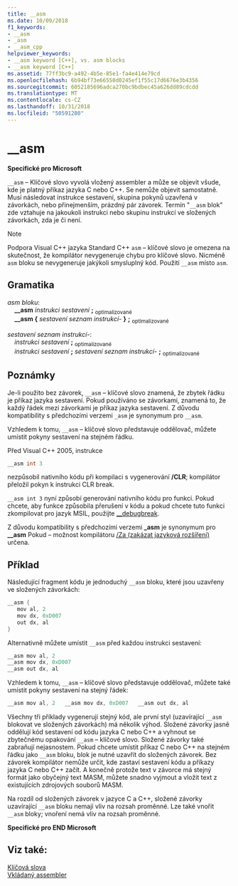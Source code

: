 ```yaml
---
title: __asm
ms.date: 10/09/2018
f1_keywords:
- __asm
- _asm
- __asm_cpp
helpviewer_keywords:
- __asm keyword [C++], vs. asm blocks
- __asm keyword [C++]
ms.assetid: 77ff3bc9-a492-4b5e-85e1-fa4e414e79cd
ms.openlocfilehash: 6b94bf73e66550d0245ef1f55c17d6676e3b4356
ms.sourcegitcommit: 6052185696adca270bc9bdbec45a626dd89cdcdd
ms.translationtype: MT
ms.contentlocale: cs-CZ
ms.lasthandoff: 10/31/2018
ms.locfileid: "50591280"
---
```

# <a name="asm"></a>__asm

**Specifické pro Microsoft**

`__asm` – Klíčové slovo vyvolá vložený assembler a může se objevit všude, kde je platný příkaz jazyka C nebo C++. Se nemůže objevit samostatně. Musí následovat instrukce sestavení, skupina pokynů uzavřená v závorkách, nebo přinejmenším, prázdný pár závorek. Termín "`__asm` blok" zde vztahuje na jakoukoli instrukci nebo skupinu instrukcí ve složených závorkách, zda je či není.

> [!NOTE]
> Podpora Visual C++ jazyka Standard C++ `asm` – klíčové slovo je omezena na skutečnost, že kompilátor nevygeneruje chybu pro klíčové slovo. Nicméně `asm` bloku se nevygeneruje jakýkoli smysluplný kód. Použití `__asm` místo `asm`.

## <a name="grammar"></a>Gramatika

*asm bloku*:<br/>
&nbsp;&nbsp;&nbsp;&nbsp;**__asm** *instrukci sestavení* **;** <sub>optimalizované</sub><br/>
&nbsp;&nbsp;&nbsp;&nbsp;**__asm {** *sestavení seznam instrukcí-* **}** **;** <sub>optimalizované</sub>

*sestavení seznam instrukcí-*:<br/>
&nbsp;&nbsp;&nbsp;&nbsp;*instrukci sestavení* **;** <sub>optimalizované</sub><br/>
&nbsp;&nbsp;&nbsp;&nbsp;*instrukci sestavení* **;** *sestavení seznam instrukcí-* **;** <sub>optimalizované</sub>

## <a name="remarks"></a>Poznámky

Je-li použito bez závorek, `__asm` – klíčové slovo znamená, že zbytek řádku je příkaz jazyka sestavení. Pokud používáno se závorkami, znamená to, že každý řádek mezi závorkami je příkaz jazyka sestavení. Z důvodu kompatibility s předchozími verzemi `_asm` je synonymum pro `__asm`.

Vzhledem k tomu, `__asm` – klíčové slovo představuje oddělovač, můžete umístit pokyny sestavení na stejném řádku.

Před Visual C++ 2005, instrukce

```cpp
__asm int 3
```

nezpůsobil nativního kódu při kompilaci s vygenerování **/CLR**; kompilátor přeložil pokyn k instrukci CLR break.

`__asm int 3` nyní způsobí generování nativního kódu pro funkci. Pokud chcete, aby funkce způsobila přerušení v kódu a pokud chcete tuto funkci zkompilovat pro jazyk MSIL, použijte [__debugbreak](../../intrinsics/debugbreak.md).

Z důvodu kompatibility s předchozími verzemi **_asm** je synonymum pro **__asm** Pokud – možnost kompilátoru [/Za \(zakázat jazyková rozšíření)](../../build/reference/za-ze-disable-language-extensions.md) určena.

## <a name="example"></a>Příklad

Následující fragment kódu je jednoduchý `__asm` bloku, které jsou uzavřeny ve složených závorkách:

```cpp
__asm {
   mov al, 2
   mov dx, 0xD007
   out dx, al
}
```

Alternativně můžete umístit `__asm` před každou instrukci sestavení:

```cpp
__asm mov al, 2
__asm mov dx, 0xD007
__asm out dx, al
```

Vzhledem k tomu, `__asm` – klíčové slovo představuje oddělovač, můžete také umístit pokyny sestavení na stejný řádek:

```cpp
__asm mov al, 2   __asm mov dx, 0xD007   __asm out dx, al
```

Všechny tři příklady vygenerují stejný kód, ale první styl (uzavírající `__asm` blokovat ve složených závorkách) má několik výhod. Složené závorky jasně oddělují kód sestavení od kódu jazyka C nebo C++ a vyhnout se zbytečnému opakování `__asm` – klíčové slovo. Složené závorky také zabraňují nejasnostem. Pokud chcete umístit příkaz C nebo C++ na stejném řádku jako `__asm` bloku, blok je nutné uzavřít do složených závorek. Bez závorek kompilátor nemůže určit, kde zastaví sestavení kódu a příkazy jazyka C nebo C++ začít. A konečně protože text v závorce má stejný formát jako obyčejný text MASM, můžete snadno vyjmout a vložit text z existujících zdrojových souborů MASM.

Na rozdíl od složených závorek v jazyce C a C++, složené závorky uzavírající `__asm` bloku nemají vliv na rozsah proměnné. Lze také vnořit `__asm` bloky; vnoření nemá vliv na rozsah proměnné.

**Specifické pro END Microsoft**

## <a name="see-also"></a>Viz také:

[Klíčová slova](../../cpp/keywords-cpp.md)<br/>
[Vkládaný assembler](../../assembler/inline/inline-assembler.md)<br/>